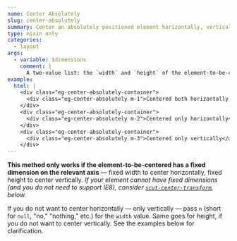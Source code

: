 ```yaml
---
name: Center Absolutely
slug: center-absolutely
summary: Center an absolutely positioned element horizontally, vertically, or both ways.
type: mixin only
categories:
  - layout
args:
  - variable: $dimensions
    comment: |
      A two-value list: the `width` and `height` of the element-to-be-centered (both optional). To bypass either and avoid centering in that dimension, pass `n`. See below.
example:
  html: |
    <div class="eg-center-absolutely-container">
      <div class="eg-center-absolutely m-1">Centered both horizontally and vertically</div>
    </div>
    <div class="eg-center-absolutely-container">
      <div class="eg-center-absolutely m-2">Centered only horizontally</div>
    </div>
    <div class="eg-center-absolutely-container">
      <div class="eg-center-absolutely m-3">Centered only vertically</div>
    </div>
---
```


**This method only works if the element-to-be-centered has a fixed dimension on the relevant axis** &mdash; fixed width to center horizontally, fixed height to center vertically. *If your element cannot have fixed dimensions (and you do not need to support IE8), consider <a href="#center_transform">`scut-center-transform`</a>, below.*

If you do not want to center horizontally &mdash; only vertically &mdash; pass `n` (short for `null`, "no," "nothing," etc.) for the `width` value. Same goes for height, if you do not want to center vertically. See the examples below for clarification.